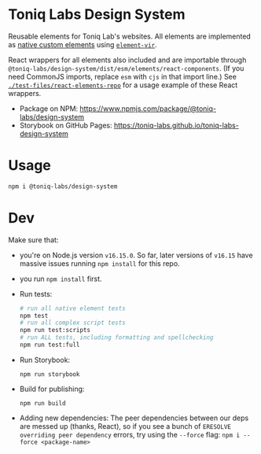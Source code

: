 # Toniq Labs Design System

Reusable elements for Toniq Lab's websites. All elements are implemented as [native custom elements](https://developer.mozilla.org/en-US/docs/Web/Web_Components/Using_custom_elements) using [`element-vir`](https://www.npmjs.com/package/element-vir).

React wrappers for all elements also included and are importable through `@toniq-labs/design-system/dist/esm/elements/react-components`. (If you need CommonJS imports, replace `esm` with `cjs` in that import line.) See [`./test-files/react-elements-repo`](https://github.com/Toniq-Labs/toniq-labs-design-system/blob/main/test-files/react-elements-repo/src/App.js) for a usage example of these React wrappers.

-   Package on NPM: https://www.npmjs.com/package/@toniq-labs/design-system
-   Storybook on GitHub Pages: https://toniq-labs.github.io/toniq-labs-design-system

# Usage

```bash
npm i @toniq-labs/design-system
```

# Dev

Make sure that:

-   you're on Node.js version `v16.15.0`. So far, later versions of `v16.15` have massive issues running `npm install` for this repo.
-   you run `npm install` first.

-   Run tests:
    ```bash
    # run all native element tests
    npm test
    # run all complex script tests
    npm run test:scripts
    # run ALL tests, including formatting and spellchecking
    npm run test:full
    ```
-   Run Storybook:
    ```
    npm run storybook
    ```
-   Build for publishing:
    ```
    npm run build
    ```
-   Adding new dependencies:
    The peer dependencies between our deps are messed up (thanks, React), so if you see a bunch of `ERESOLVE overriding peer dependency` errors, try using the `--force` flag: `npm i --force <package-name>`
